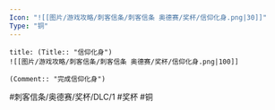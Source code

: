 ```yaml
---
Icon: "![[图片/游戏攻略/刺客信条/刺客信条 奥德赛/奖杯/信仰化身.png|30]]"
Type: "铜"
---
```

```ad-common-bronze-trophy
title: (Title:: "信仰化身")
![[图片/游戏攻略/刺客信条/刺客信条 奥德赛/奖杯/信仰化身.png|100]]

(Comment:: "完成信仰化身")
```

#刺客信条/奥德赛/奖杯/DLC/1 #奖杯 #铜
